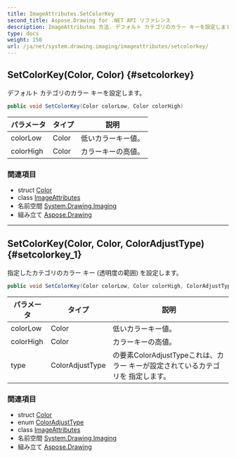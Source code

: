 ```yaml
---
title: ImageAttributes.SetColorKey
second_title: Aspose.Drawing for .NET API リファレンス
description: ImageAttributes 方法. デフォルト カテゴリのカラー キーを設定します
type: docs
weight: 150
url: /ja/net/system.drawing.imaging/imageattributes/setcolorkey/
---
```

## SetColorKey(Color, Color) {#setcolorkey}

デフォルト カテゴリのカラー キーを設定します。

```csharp
public void SetColorKey(Color colorLow, Color colorHigh)
```

| パラメータ | タイプ | 説明 |
| --- | --- | --- |
| colorLow | Color | 低いカラーキー値。 |
| colorHigh | Color | カラーキーの高値。 |

### 関連項目

* struct [Color](../../../system.drawing/color/)
* class [ImageAttributes](../)
* 名前空間 [System.Drawing.Imaging](../../imageattributes/)
* 組み立て [Aspose.Drawing](../../../)

---

## SetColorKey(Color, Color, ColorAdjustType) {#setcolorkey_1}

指定したカテゴリのカラー キー (透明度の範囲) を設定します。

```csharp
public void SetColorKey(Color colorLow, Color colorHigh, ColorAdjustType type)
```

| パラメータ | タイプ | 説明 |
| --- | --- | --- |
| colorLow | Color | 低いカラーキー値。 |
| colorHigh | Color | カラーキーの高値。 |
| type | ColorAdjustType | の要素ColorAdjustTypeこれは、カラー キーが設定されているカテゴリを 指定します。 |

### 関連項目

* struct [Color](../../../system.drawing/color/)
* enum [ColorAdjustType](../../coloradjusttype/)
* class [ImageAttributes](../)
* 名前空間 [System.Drawing.Imaging](../../imageattributes/)
* 組み立て [Aspose.Drawing](../../../)


